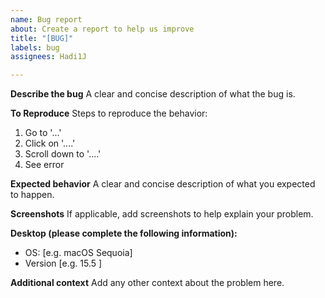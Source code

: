 ```yaml
---
name: Bug report
about: Create a report to help us improve
title: "[BUG]"
labels: bug
assignees: Hadi1J

---
```


**Describe the bug**
A clear and concise description of what the bug is.

**To Reproduce**
Steps to reproduce the behavior:
1. Go to '...'
2. Click on '....'
3. Scroll down to '....'
4. See error

**Expected behavior**
A clear and concise description of what you expected to happen.

**Screenshots**
If applicable, add screenshots to help explain your problem.

**Desktop (please complete the following information):**
 - OS: [e.g. macOS Sequoia]
 - Version [e.g. 15.5 ]

**Additional context**
Add any other context about the problem here.
